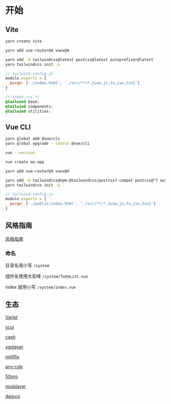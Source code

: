 # 开始

## Vite

```bash
yarn create vite

yarn add vue-router@4 vuex@4

yarn add -D tailwindcss@latest postcss@latest autoprefixer@latest
yarn tailwindcss init -p
```

```js
// tailwind.config.js
module.exports = {
  purge: ['./index.html', './src/**/*.{vue,js,ts,jsx,tsx}']
}
```

```css
/* index.css */
@tailwind base;
@tailwind components;
@tailwind utilities;
```

## Vue CLI

```bash
yarn global add @vue/cli
yarn global upgrade --latest @vue/cli

vue --version
```

```bash
vue create my-app

yarn add vue-router@4 vuex@4

yarn add -D tailwindcss@npm:@tailwindcss/postcss7-compat postcss@^7 autoprefixer@^9
yarn tailwindcss init -p
```

```js
// tailwind.config.js
module.exports = {
  purge: ['./public/index.html', './src/**/*.{vue,js,ts,jsx,tsx}']
}
```

## 风格指南

[风格指南](https://v3.cn.vuejs.org/style-guide/)

### 命名

目录名用小写 `/system`

组件名使用大驼峰 `/system/TodoList.vue`

index 就用小写 `/system/index.vue`

## 生态

[Varlet](https://varlet.gitee.io/varlet-ui)





[scui](https://lolicode.gitee.io/scui-doc/)

[cash](https://github.com/fabiospampinato/cash)

[xgplayer](http://v2.h5player.bytedance.com/)

[notiflix](https://www.notiflix.com/)

[any-rule](https://any86.github.io/any-rule/)



[50pro](https://github.com/bradtraversy/50projects50days)

[muiplayer](https://muiplayer.gitee.io/zh/)

[daisyui](https://daisyui.com/)

